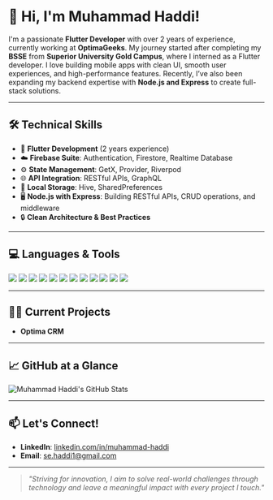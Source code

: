 # 👋 Hi, I'm Muhammad Haddi!

I'm a passionate **Flutter Developer** with over 2 years of experience, currently working at **OptimaGeeks**. My journey started after completing my **BSSE** from **Superior University Gold Campus**, where I interned as a Flutter developer. I love building mobile apps with clean UI, smooth user experiences, and high-performance features. Recently, I’ve also been expanding my backend expertise with **Node.js and Express** to create full-stack solutions.

---

## 🛠️ Technical Skills

- 📱 **Flutter Development** (2 years experience)  
- ☁️ **Firebase Suite**: Authentication, Firestore, Realtime Database  
- ⚙️ **State Management**: GetX, Provider, Riverpod  
- 🌐 **API Integration**: RESTful APIs, GraphQL  
- 💾 **Local Storage**: Hive, SharedPreferences  
- 🖥️ **Node.js with Express**: Building RESTful APIs, CRUD operations, and middleware  
- 🔒 **Clean Architecture & Best Practices**

---

## 💻 Languages & Tools

<p align="left">
  <img src="https://img.shields.io/badge/Dart-0175C2?style=for-the-badge&logo=dart&logoColor=white"/>
  <img src="https://img.shields.io/badge/Flutter-02569B?style=for-the-badge&logo=flutter&logoColor=white"/>
  <img src="https://img.shields.io/badge/Firebase-FFCA28?style=for-the-badge&logo=firebase&logoColor=black"/>
  <img src="https://img.shields.io/badge/JavaScript-F7DF1E?style=for-the-badge&logo=javascript&logoColor=black"/>
  <img src="https://img.shields.io/badge/Node.js-339933?style=for-the-badge&logo=nodedotjs&logoColor=white"/>
  <img src="https://img.shields.io/badge/Express.js-000000?style=for-the-badge&logo=express&logoColor=white"/>
  <img src="https://img.shields.io/badge/MongoDB-47A248?style=for-the-badge&logo=mongodb&logoColor=white"/>
  <img src="https://img.shields.io/badge/REST%20API-005571?style=for-the-badge"/>
  <img src="https://img.shields.io/badge/Git-F05032?style=for-the-badge&logo=git&logoColor=white"/>
  <img src="https://img.shields.io/badge/GitHub-181717?style=for-the-badge&logo=github&logoColor=white"/>
  <img src="https://img.shields.io/badge/VSCode-007ACC?style=for-the-badge&logo=visual%20studio%20code&logoColor=white"/>
  <img src="https://img.shields.io/badge/Android%20Studio-181717?style=for-the-badge&logo=android-studio&logoColor=white"/>

  
</p>

---

## 👨‍💻 Current Projects

- **Optima CRM**


---

## 📈 GitHub at a Glance

![Muhammad Haddi's GitHub Stats](https://github-readme-stats.vercel.app/api?username=mhaddi12&show_icons=true&theme=radical)

---

## 📫 Let's Connect!

- **LinkedIn**: [linkedin.com/in/muhammad-haddi](https://www.linkedin.com/in/muhammad-haddi)  
- **Email**: [se.haddi1@gmail.com](mailto:se.haddi1@gmail.com)

---

> *"Striving for innovation, I aim to solve real-world challenges through technology and leave a meaningful impact with every project I touch."*

